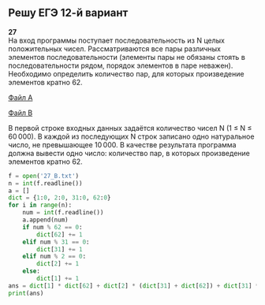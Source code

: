 ## Решу ЕГЭ 12-й вариант

**27**  
На вход программы поступает последовательность из N целых положительных чисел. Рассматриваются все пары различных элементов последовательности (элементы пары не обязаны стоять в последовательности рядом, порядок элементов в паре неважен). Необходимо определить количество пар, для которых произведение элементов кратно 62.

<a href="/reshuege/12/27_A.txt" download>Файл A</a>

<a href="/reshuege/12/27_B.txt" download>Файл B</a>

В первой строке входных данных задаётся количество чисел N (1 ≤ N ≤ 60 000). В каждой из последующих N строк записано одно натуральное число, не превышающее 10 000. В качестве результата программа должна вывести одно число: количество пар, в которых произведение элементов кратно 62.

```python
f = open('27_B.txt')
n = int(f.readline())
a = []
dict = {1:0, 2:0, 31:0, 62:0}
for i in range(n):
    num = int(f.readline())
    a.append(num)
    if num % 62 == 0:
        dict[62] += 1
    elif num % 31 == 0:
        dict[31] += 1
    elif num % 2 == 0:
        dict[2] += 1
    else:
        dict[1] += 1
ans = dict[1] * dict[62] + dict[2] * (dict[31] + dict[62]) + dict[31] * dict[62] + (dict[62] * (dict[62] - 1) / 2)
print(ans)
```
